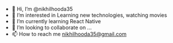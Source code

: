 - 👋 Hi, I’m @nikhilhooda35
- 👀 I’m interested in Learning new technologies, watching movies
- 🌱 I’m currently learning React Native
- 💞️ I’m looking to collaborate on ...
- 📫 How to reach me nikhilhooda35@gmail.com

<!---
nikhilhooda35/nikhilhooda35 is a ✨ special ✨ repository because its `README.md` (this file) appears on your GitHub profile.
You can click the Preview link to take a look at your changes.
--->
